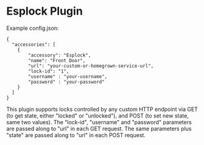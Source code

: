 # Esplock Plugin

Example config.json:

    {
      "accessories": [
        {
            "accessory": "Esplock",
            "name": "Front Door",
            "url": "your-custom-or-homegrown-service-url",
			"lock-id": "1",
            "username" : "your-username",
			"password" : "your-password"
        }
      ]
    }

This plugin supports locks controlled by any custom HTTP endpoint via GET (to get state, either "locked" or "unlocked"), and POST (to set new state, same two values). The "lock-id", "username" and "password" parameters are passed along to "url" in each GET request. The same parameters plus "state" are passed along to "url" in each POST request.
